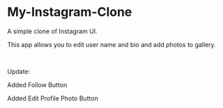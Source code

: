 # My-Instagram-Clone
<p>A simple clone of Instagram UI.</p>
<p>This app allows you to edit user name and bio and add photos to gallery.</p>
<br>
<p>Update:</p>
<p>Added Follow Button</p>
<p>Added Edit Profile Photo Button</p>
